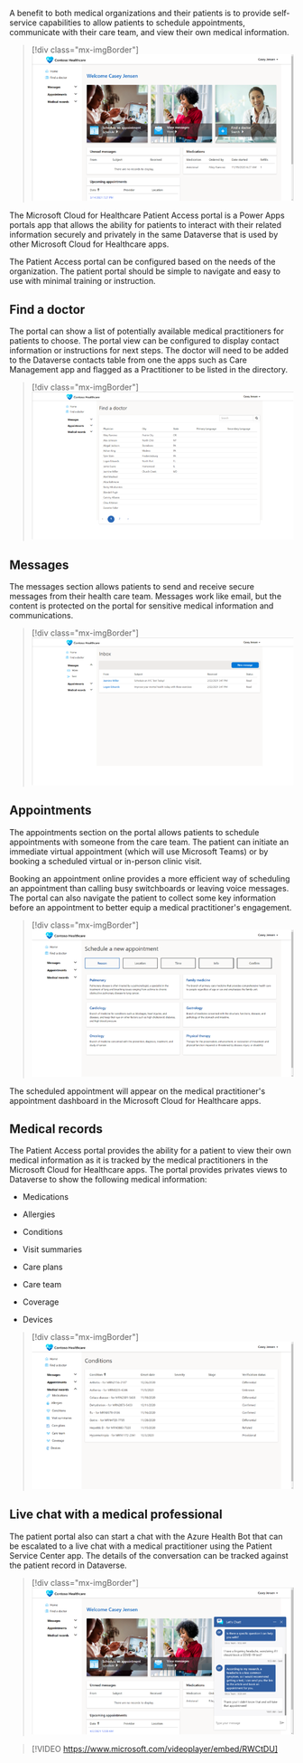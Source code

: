 
A benefit to both medical organizations and their patients is to provide self-service capabilities to allow patients to schedule appointments, communicate with their care team, and view their own medical information.

> [!div class="mx-imgBorder"]
> [![Patient Access portal home page showing starting links to schedule appointments, view messages and find a doctor.](../media/2-1-patient-access.png)](../media/2-1-patient-access.png#lightbox)

The Microsoft Cloud for Healthcare Patient Access portal is a Power Apps portals app that allows the ability for patients to interact with their related information securely and privately in the same Dataverse that is used by other Microsoft Cloud for Healthcare apps.

The Patient Access portal can be configured based on the needs of the organization. The patient portal should be simple to navigate and easy to use with minimal training or instruction.

## Find a doctor

The portal can show a list of potentially available medical practitioners for patients to choose. The portal view can be configured to display contact information or instructions for next steps. The doctor will need to be added to the Dataverse contacts table from one the apps such as Care Management app and flagged as a Practitioner to be listed in the directory.

> [!div class="mx-imgBorder"]
> [![A portal page displaying the "Find a Doctor" page that is listing medical practitioners.](../media/2-2-find-doctor.png)](../media/2-2-find-doctor.png#lightbox)

## Messages

The messages section allows patients to send and receive secure messages from their health care team. Messages work like email, but the content is protected on the portal for sensitive medical information and communications.

> [!div class="mx-imgBorder"]
> [![A portal page on the Patient Access portal showing a list of secure messages from medical practitioners as well as a button to create a new message.](../media/2-3-inbox.png)](../media/2-3-inbox.png#lightbox)

## Appointments

The appointments section on the portal allows patients to schedule appointments with someone from the care team. The patient can initiate an immediate virtual appointment (which will use Microsoft Teams) or by booking a scheduled virtual or in-person clinic visit.

Booking an appointment online provides a more efficient way of scheduling an appointment than calling busy switchboards or leaving voice messages. The portal can also navigate the patient to collect some key information before an appointment to better equip a medical practitioner's engagement.

> [!div class="mx-imgBorder"]
> [![A portal page for patients to schedule new appointments on the Patient Access portal where a patient can provide information prior to an appointment.](../media/2-4-schedule.png)](../media/2-4-schedule.png#lightbox)

The scheduled appointment will appear on the medical practitioner's appointment dashboard in the Microsoft Cloud for Healthcare apps.

## Medical records

The Patient Access portal provides the ability for a patient to view their own medical information as it is tracked by the medical practitioners in the Microsoft Cloud for Healthcare apps. The portal provides privates views to Dataverse to show the following medical information:

- Medications

- Allergies

- Conditions

- Visit summaries

- Care plans

- Care team

- Coverage

- Devices

> [!div class="mx-imgBorder"]
> [![A portal page displaying a patient's medical records. This particular page is showing a list of conditions that the logged in patient has.](../media/2-5-conditions.png)](../media/2-5-conditions.png#lightbox)

## Live chat with a medical professional

The patient portal also can start a chat with the Azure Health Bot that can be escalated to a live chat with a medical practitioner using the Patient Service Center app. The details of the conversation can be tracked against the patient record in Dataverse.

> [!div class="mx-imgBorder"]
> [![Screenshot of the Patient Access portal where a patient is having a chat with a live agent.](../media/2-6-chat.png)](../media/2-6-chat.png#lightbox)

> [!VIDEO https://www.microsoft.com/videoplayer/embed/RWCtDU]
